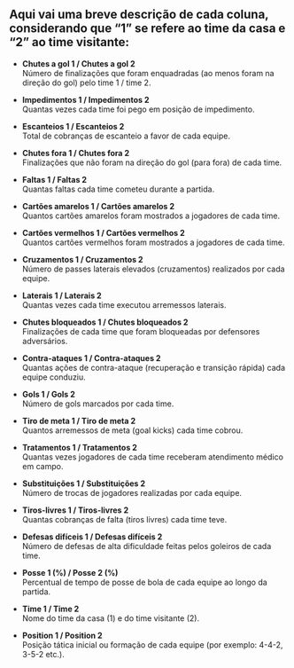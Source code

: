 ## Aqui vai uma breve descrição de cada coluna, considerando que “1” se refere ao time da casa e “2” ao time visitante:

- **Chutes a gol 1 / Chutes a gol 2**  
  Número de finalizações que foram enquadradas (ao menos foram na direção do gol) pelo time 1 / time 2.

- **Impedimentos 1 / Impedimentos 2**  
  Quantas vezes cada time foi pego em posição de impedimento.

- **Escanteios 1 / Escanteios 2**  
  Total de cobranças de escanteio a favor de cada equipe.

- **Chutes fora 1 / Chutes fora 2**  
  Finalizações que não foram na direção do gol (para fora) de cada time.

- **Faltas 1 / Faltas 2**  
  Quantas faltas cada time cometeu durante a partida.

- **Cartões amarelos 1 / Cartões amarelos 2**  
  Quantos cartões amarelos foram mostrados a jogadores de cada time.

- **Cartões vermelhos 1 / Cartões vermelhos 2**  
  Quantos cartões vermelhos foram mostrados a jogadores de cada time.

- **Cruzamentos 1 / Cruzamentos 2**  
  Número de passes laterais elevados (cruzamentos) realizados por cada equipe.

- **Laterais 1 / Laterais 2**  
  Quantas vezes cada time executou arremessos laterais.

- **Chutes bloqueados 1 / Chutes bloqueados 2**  
  Finalizações de cada time que foram bloqueadas por defensores adversários.

- **Contra-ataques 1 / Contra-ataques 2**  
  Quantas ações de contra-ataque (recuperação e transição rápida) cada equipe conduziu.

- **Gols 1 / Gols 2**  
  Número de gols marcados por cada time.

- **Tiro de meta 1 / Tiro de meta 2**  
  Quantos arremessos de meta (goal kicks) cada time cobrou.

- **Tratamentos 1 / Tratamentos 2**  
  Quantas vezes jogadores de cada time receberam atendimento médico em campo.

- **Substituições 1 / Substituições 2**  
  Número de trocas de jogadores realizadas por cada equipe.

- **Tiros-livres 1 / Tiros-livres 2**  
  Quantas cobranças de falta (tiros livres) cada time teve.

- **Defesas difíceis 1 / Defesas difíceis 2**  
  Número de defesas de alta dificuldade feitas pelos goleiros de cada time.

- **Posse 1 (%) / Posse 2 (%)**  
  Percentual de tempo de posse de bola de cada equipe ao longo da partida.

- **Time 1 / Time 2**  
  Nome do time da casa (1) e do time visitante (2).

- **Position 1 / Position 2**  
  Posição tática inicial ou formação de cada equipe (por exemplo: 4-4-2, 3-5-2 etc.).
